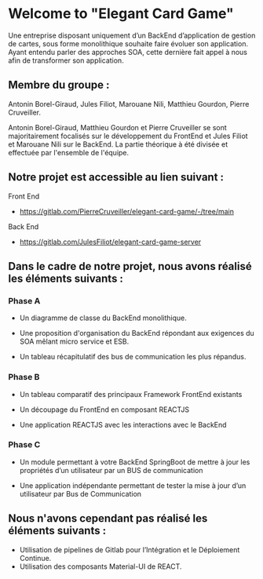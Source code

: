 # Welcome to "Elegant Card Game"

Une entreprise disposant uniquement d’un BackEnd d’application de gestion de cartes, sous forme monolithique souhaite faire évoluer son application. Ayant entendu parler des approches SOA, cette dernière fait appel à nous afin de transformer son application.


## Membre du groupe : 
Antonin Borel-Giraud, Jules Filiot, Marouane Nili, Matthieu Gourdon, Pierre Cruveiller.

Antonin Borel-Giraud, Matthieu Gourdon et Pierre Cruveiller se sont majoritairement focalisés sur le développement du FrontEnd et Jules Filiot et Marouane Nili sur le BackEnd. La partie théorique à été divisée et effectuée par l'ensemble de l'équipe.

## Notre projet est accessible au lien suivant : 
Front End
- https://gitlab.com/PierreCruveiller/elegant-card-game/-/tree/main

Back End
- https://gitlab.com/JulesFiliot/elegant-card-game-server

## Dans le cadre de notre projet, nous avons réalisé les éléments suivants : 
### Phase A
- Un diagramme de classe du BackEnd monolithique.

- Une proposition d'organisation du BackEnd répondant aux exigences du SOA mêlant micro service et ESB.

- Un tableau récapitulatif des bus de communication les plus répandus.

### Phase B
- Un tableau comparatif des principaux Framework FrontEnd existants

- Un découpage du FrontEnd en composant REACTJS

- Une application REACTJS avec les interactions avec le BackEnd

### Phase C
- Un module permettant à votre BackEnd SpringBoot de mettre à jour les propriétés d’un utilisateur par un BUS de communication

- Une application indépendante permettant de tester la mise à jour d’un utilisateur par Bus de Communication

## Nous n'avons cependant pas réalisé les éléments suivants :
- Utilisation de pipelines de Gitlab pour l’Intégration et le Déploiement Continue.
- Utilisation des composants Material-UI de REACT.

